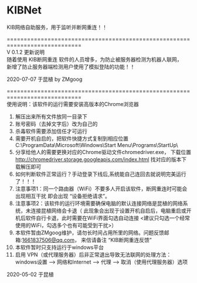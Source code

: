 # KIBNet
KIB网络自助服务，用于监听并断网重连！！

============================================================================  
V 0.1.2 更新说明  
 随着使用 KIB断网重连 软件的人员增多，为防止被服务器检测为机器人联网，  
 新增了防止服务器端检测用户使用了模拟登陆的功能！！  
 
 
2020-07-07 于昆植
by ZMgoog


============================================================================  
使用说明：该软件的运行需要安装高版本的Chrome浏览器

1. 解压出来所有文件放同一目录下
2. 账号密码（去掉文字后）改为自己的
3. 杀毒软件需要添加信任才可运行
4. 需要开机自启的，把软件快捷方式复制到相应位置
    C:\ProgramData\Microsoft\Windows\Start Menu\Programs\StartUp\
5. 分享给他人的需要更换对应的Chrome驱动文件chromedriver.exe，
   下载位置 http://chromedriver.storage.googleapis.com/index.html
   找对应的版本下载解压即可
6. 如何判断软件正常运行？手动登录下线后,系统能自己连回去就说明完美运行了！！！
7. 注意事项1：同一个路由器（WiFi）不要多人开启该软件，断网重连时可能会出现相互干扰
   即会出现 “设备拒绝请求”。
8. 注意事项2：该软件的运行环境需要确保电脑的默认连接网络是昆植的网络系统，未连接昆植网络会卡退（
    此现象会出现于设置开机自启后，电脑重启或开机后软件自行卡退，此时需要在WiFi界面勾选自动连接
    <建议只勾选一个经常使用的WiFi，勾选多个也有可能受到干扰>）
9. 本软件暂由ZMgoog维护，请勿长时间占用所里的网络。问题反馈邮箱:1661837506@qq.com，
    来信请备注 “KIB断网重连反馈”
10. 本软件暂时只支持运行于windows平台
11. 启用 VPN（或代理服务器）后非正常退出导致无法联网的处理方法：
    windows设置 --> 网络和Internet --> 代理 --> 取消（使用代理服务器）选项

2020-05-02 
于昆植
